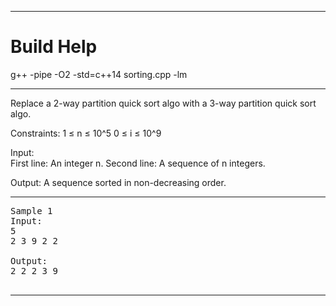 
***

# Build Help

g++ -pipe -O2 -std=c++14 sorting.cpp -lm

***

Replace a 2-way partition quick sort algo with a 3-way partition quick sort algo.

Constraints: 
  1 ≤ n ≤ 10^5
  0 ≤ i ≤ 10^9

Input:  
  First line: An integer n.
  Second line: A sequence of n integers.

Output: 
  A sequence sorted in non-decreasing order.
  
***

<pre>
Sample 1
Input:
5
2 3 9 2 2

Output:
2 2 2 3 9

</pre>

***


